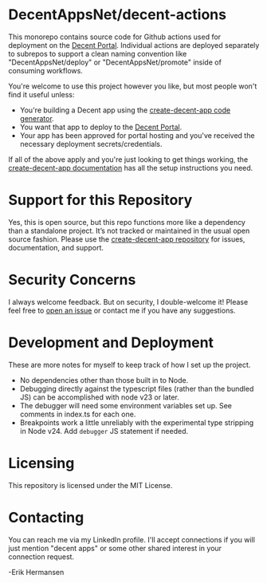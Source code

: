 # DecentAppsNet/decent-actions

This monorepo contains source code for Github actions used for deployment on the [Decent Portal](https://decentapps.net). Individual actions are deployed separately to subrepos to support a clean naming convention like "DecentAppsNet/deploy" or "DecentAppsNet/promote" inside of consuming workflows.

You're welcome to use this project however you like, but most people won't find it useful unless:

* You're building a Decent app using the [create-decent-app code generator](https://github.com/erikh2000/create-decent-app).
* You want that app to deploy to the [Decent Portal](https://decentapps.net).
* Your app has been approved for portal hosting and you've received the necessary deployment secrets/credentials.

If all of the above apply and you're just looking to get things working, the [create-decent-app documentation](https://github.com/erikh2000/create-decent-app) has all the setup instructions you need.

# Support for this Repository

Yes, this is open source, but this repo functions more like a dependency than a standalone project. It’s not tracked or maintained in the usual open source fashion. Please use the [create-decent-app repository](https://github.com/erikh2000/create-decent-app) for issues, documentation, and support.

# Security Concerns

I always welcome feedback. But on security, I double-welcome it! Please feel free to [open an issue](https://github.com/erikh2000/create-decent-app/issues) or contact me if you have any suggestions.

# Development and Deployment

These are more notes for myself to keep track of how I set up the project.

* No dependencies other than those built in to Node.
* Debugging directly against the typescript files (rather than the bundled JS) can be accomplished with node v23 or later.
* The debugger will need some environment variables set up. See comments in index.ts for each one.
* Breakpoints work a little unreliably with the experimental type stripping in Node v24. Add `debugger` JS statement if needed.

# Licensing

This repository is licensed under the MIT License.

# Contacting

You can reach me via my LinkedIn profile. I'll accept connections if you will just mention "decent apps" or some other shared interest in your connection request.

-Erik Hermansen